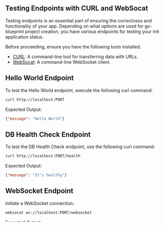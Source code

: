 ## Testing Endpoints with CURL and WebSocat

Testing endpoints is an essential part of ensuring the correctness and functionality of your app. Depending on what options are used for go-blueprint project creation, you have various endpoints for testing your init application status.


Before proceeding, ensure you have the following tools installed:

- [CURL](https://curl.se/docs/manpage.html): A command-line tool for transferring data with URLs.
- [WebSocat](https://github.com/vi/websocat): A command-line WebSocket client.



## Hello World Endpoint

To test the Hello World endpoint, execute the following curl command:

```bash
curl http://localhost:PORT
```

Expected Output:
```json
{"message": "Hello World"}
```

## DB Health Check Endpoint

To test the DB Health Check endpoint, use the following curl command:

```bash
curl http://localhost:PORT/health
```

Expected Output:
```json
{"message": "It's healthy"}
```

## WebSocket Endpoint

Initiate a WebSocket connection:

```bash
websocat ws://localhost:PORT/websocket
```

Expected Output:
```
server timestamp: 1709046650354893857
server timestamp: 1709046652355956336
server timestamp: 1709046654357101642
server timestamp: 1709046656357202535
```

## Testing /web Endpoint

To test the `/web` endpoint, you can simply open it in a web browser. This endpoint serves a simple HTML page with a form.
Navigate to `http://localhost:PORT/web`
This page contains a form with a single input field and a submit button. Upon submitting the form, "Hello, [input]" will be displayed.


